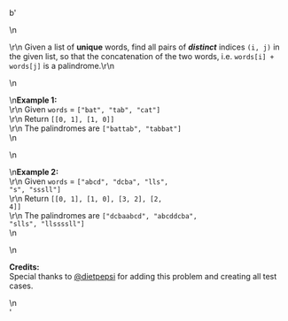 b'<div class="question-description">\n<p><p>\r\n    Given a list of <b>unique</b> words, find all pairs of <b><i>distinct</i></b> indices <code>(i, j)</code> in the given list, so that the concatenation of the two words, i.e. <code>words[i] + words[j]</code> is a palindrome.\r\n</p>\n<p>\n<b>Example 1:</b><br/>\r\n    Given <code>words</code> = <code>["bat", "tab", "cat"]</code><br/>\r\n    Return <code>[[0, 1], [1, 0]]</code><br/>\r\n    The palindromes are <code>["battab", "tabbat"]</code><br/>\n</p>\n<p>\n<b>Example 2:</b><br/>\r\n    Given <code>words</code> = <code>["abcd", "dcba", "lls", "s", "sssll"]</code><br/>\r\n    Return <code>[[0, 1], [1, 0], [3, 2], [2, 4]]</code><br/>\r\n    The palindromes are <code>["dcbaabcd", "abcddcba", "slls", "llssssll"]</code><br/>\n</p>\n<p><b>Credits:</b><br/>Special thanks to <a href="https://leetcode.com/discuss/user/dietpepsi">@dietpepsi</a> for adding this problem and creating all test cases.</p></p>\n</div>'